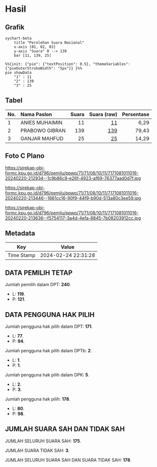# Hasil

## Grafik

```mermaid
xychart-beta
    title "Perolehan Suara Nasional"
    x-axis [01, 02, 03]
    y-axis "Suara" 0 --> 139
    bar [11, 139, 25]
```

```mermaid
%%{init: {"pie": {"textPosition": 0.5}, "themeVariables": {"pieOuterStrokeWidth": "5px"}} }%%
pie showData
    "1" : 11
    "2" : 139
    "3" : 25
```

## Tabel

| No. | Nama Paslon    | Suara | Suara (raw) | Persentase |
|:--- |:-------------- | -----:| -----------:| ----------:|
| 1   | ANIES MUHAIMIN | 11    | [11][p-1]   | 6,29       |
| 2   | PRABOWO GIBRAN | 139   | [139][p-2]  | 79,43      |
| 3   | GANJAR MAHFUD  | 25    | [25][p-3]   | 14,29      |


[p-1]: https://github.com/gigit-pemilu/pemilu-2024/blob/main/pilpres/hitung-suara/sub/71-sulawesi-utara/sub/71-kota-manado/sub/08-mapanget/sub/1011-paniki-dua/sub/016-tps/sub/paslon-1.txt
[p-2]: https://github.com/gigit-pemilu/pemilu-2024/blob/main/pilpres/hitung-suara/sub/71-sulawesi-utara/sub/71-kota-manado/sub/08-mapanget/sub/1011-paniki-dua/sub/016-tps/sub/paslon-2.txt
[p-3]: https://github.com/gigit-pemilu/pemilu-2024/blob/main/pilpres/hitung-suara/sub/71-sulawesi-utara/sub/71-kota-manado/sub/08-mapanget/sub/1011-paniki-dua/sub/016-tps/sub/paslon-3.txt

## Foto C Plano

https://sirekap-obj-formc.kpu.go.id/d796/pemilu/ppwp/71/71/08/10/11/7171081011016-20240220-212934--1c9b86c9-e26f-4923-af69-76377aad0d7f.jpg

https://sirekap-obj-formc.kpu.go.id/d796/pemilu/ppwp/71/71/08/10/11/7171081011016-20240220-213446--1661cc16-90f9-44f9-b90d-513a80c3ee59.jpg

https://sirekap-obj-formc.kpu.go.id/d796/pemilu/ppwp/71/71/08/10/11/7171081011016-20240220-213636--f5754117-3a4d-4efa-8845-7b08203912cc.jpg


## Metadata

| Key        | Value               |
| ---------- | ------------------- |
| Time Stamp | 2024-02-24 22:31:28 |


## DATA PEMILIH TETAP

Jumlah pemilih dalam DPT: **240**.
 * L: **119**.
 * P: **121**.

## DATA PENGGUNA HAK PILIH

Jumlah pengguna hak pilih dalam DPT: **171**.
 * L: **77**.
 * P: **94**.

Jumlah pengguna hak pilih dalam DPTb: **2**.
 * L: **1**.
 * P: **1**.

Jumlah pengguna hak pilih dalam DPK: **5**.
 * L: **2**.
 * P: **3**.

Jumlah pengguna hak pilih: **178**.
 * L: **80**.
 * P: **98**.

## JUMLAH SUARA SAH DAN TIDAK SAH

JUMLAH SELURUH SUARA SAH: **175**.

JUMLAH SUARA TIDAK SAH: **3**.

JUMLAH SELURUH SUARA SAH DAN SUARA TIDAK SAH: **178**.


